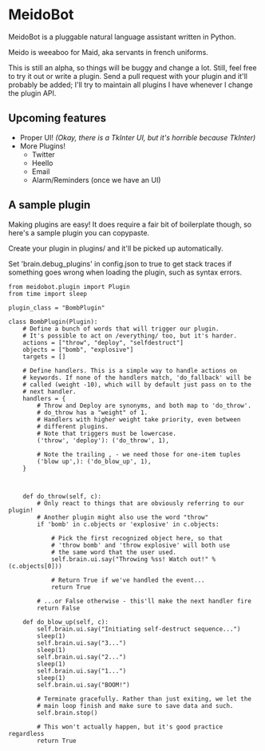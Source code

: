MeidoBot
========
MeidoBot is a pluggable natural language assistant written in Python.

Meido is weeaboo for Maid, aka servants in french uniforms.

This is still an alpha, so things will be buggy and change a lot. Still, feel free to try it out or write a plugin. Send a pull request with your plugin and it'll probably be added; I'll try to maintain all plugins I have whenever I change the plugin API.


Upcoming features
-----------------
* Proper UI! *(Okay, there is a TkInter UI, but it's horrible because TkInter)*
* More Plugins!
    * Twitter
    * Heello
    * Email
    * Alarm/Reminders (once we have an UI)

A sample plugin
---------------
Making plugins are easy! It does require a fair bit of boilerplate though, so here's a sample plugin you can copypaste.

Create your plugin in plugins/ and it'll be picked up automatically.

Set 'brain.debug_plugins' in config.json to true to get stack traces if something goes wrong when loading the plugin, such as syntax errors.

	from meidobot.plugin import Plugin
	from time import sleep
	
	plugin_class = "BombPlugin"
	
	class BombPlugin(Plugin):
		# Define a bunch of words that will trigger our plugin.
		# It's possible to act on /everything/ too, but it's harder.
		actions = ["throw", "deploy", "selfdestruct"]
		objects = ["bomb", "explosive"]
		targets = []
		
		# Define handlers. This is a simple way to handle actions on
		# keywords. If none of the handlers match, 'do_fallback' will be
		# called (weight -10), which will by default just pass on to the
		# next handler.
		handlers = {
			# Throw and Deploy are synonyms, and both map to 'do_throw'.
			# do_throw has a "weight" of 1.
			# Handlers with higher weight take priority, even between
			# different plugins.
			# Note that triggers must be lowercase.
			('throw', 'deploy'): ('do_throw', 1),
			
			# Note the trailing , - we need those for one-item tuples
			('blow up',): ('do_blow_up', 1),
		}
		
		
		
		def do_throw(self, c):
			# Only react to things that are obviously referring to our plugin!
			# Another plugin might also use the word "throw"
			if 'bomb' in c.objects or 'explosive' in c.objects:
			
				# Pick the first recognized object here, so that
				# 'throw bomb' and 'throw explosive' will both use
				# the same word that the user used.
				self.brain.ui.say("Throwing %ss! Watch out!" % (c.objects[0]))
				
				# Return True if we've handled the event...
				return True
			
			# ...or False otherwise - this'll make the next handler fire
			return False
		
		def do_blow_up(self, c):
			self.brain.ui.say("Initiating self-destruct sequence...")
			sleep(1)
			self.brain.ui.say("3...")
			sleep(1)
			self.brain.ui.say("2...")
			sleep(1)
			self.brain.ui.say("1...")
			sleep(1)
			self.brain.ui.say("BOOM!")
			
			# Terminate gracefully. Rather than just exiting, we let the
			# main loop finish and make sure to save data and such.
			self.brain.stop()
			
			# This won't actually happen, but it's good practice regardless
			return True